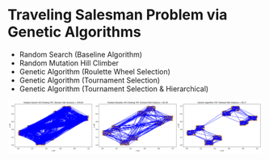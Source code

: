 # Traveling Salesman Problem via Genetic Algorithms

- Random Search (Baseline Algorithm)
- Random Mutation Hill Climber
- Genetic Algorithm (Roulette Wheel Selection)
- Genetic Algorithm (Tournament Selection)
- Genetic Algorithm (Tournament Selection & Hierarchical)

![RS VS RMHC VS GA](./rs_rmhc_ga_v2.png)
